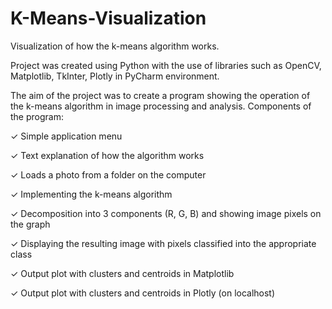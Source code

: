 # K-Means-Visualization
Visualization of how the k-means algorithm works.


Project was created using Python with the use of libraries such as OpenCV,
Matplotlib, TkInter, Plotly in PyCharm environment. 


The aim of the project was to create a program showing the operation of the k-means algorithm in image processing and analysis. Components of the program:

✓ Simple application menu 

✓ Text explanation of how the algorithm works

✓ Loads a photo from a folder on the computer

✓ Implementing the k-means algorithm

✓ Decomposition into 3 components (R, G, B) and showing image pixels on the graph

✓ Displaying the resulting image with pixels classified into the appropriate class

✓ Output plot with clusters and centroids in Matplotlib

✓ Output plot with clusters and centroids in Plotly (on localhost)
